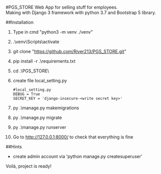 #PGS_STORE
Web App for selling stuff for employees.</br>
Making with Django 3 framework with python 3.7 and Bootstrap 5 library.

##Installation
1. Type in cmd "python3 -m venv ./venv"
2. .\venv\Scripts\activate
3. git clone "https://github.com/River213/PGS_STORE.git"
4. pip install -r .\requirements.txt
5. cd .\PGS_STORE\
6. create file local_setting.py <br/>
   ```
   #local_setting.py
   DEBUG = True
   SECRET_KEY = 'django-insecure-<write secret key>'
   ```
   
7. py .\manage.py makemigrations 
8. py .\manage.py migrate
9. py .\manage.py runserver
10. Go to http://127.0.0.1:8000/ to check that everything is fine

##Hints

- create admin account via 'python manage.py createsuperuser'


Voilà, project is ready!
